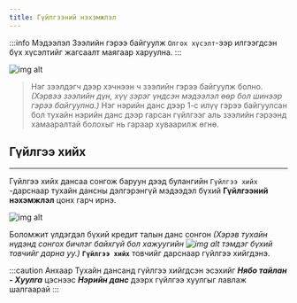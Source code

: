```yaml
---
title: Гүйлгээний нэхэмжлэл
---
```

:::info Мэдээлэл
Зээлийн гэрээ байгуулж `Олгох хүсэлт`-ээр илгээгдсэн бүх хүсэлтийг жагсаалт маягаар харуулна. 
:::

>
![img alt](/img/guilNeh.png)
>Нэг зээлдэгч дээр хэчнээн ч зээлийн гэрээ байгуулж болно. _(Хэрвээ зээлийн дүн, хүү зэрэг үндсэн мэдээлэл өөр бол шинээр гэрээ байгуулна.)_ Нэг нэрийн данс дээр 1-с илүү гэрээ байгуулсан бол тухайн нэрийн данс дээр гарсан гүйлгээг аль зээлийн гэрээнд хамааралтай болохыг нь гараар хуваарилж өгнө. 

## Гүйлгээ хийх
___
Гүйлгээ хийх дансаа сонгож баруун дээд булангийн `Гүйлгээ хийх` -дарснаар тухайн дансны дэлгэрэнгүй мэдээдэл бүхий **Гүйлгээний нэхэмжлэл** цонх гарч ирнэ.

![img alt](/img/guilNeh2.png)

Боломжит үлдэгдэл бүхий кредит талын данс сонгон _(Хэрэв тухайн нүдэнд сонгох бичлэг байхгүй бол хажуугийн ![img alt](/img/search.svg) тэмдэг бүхий товчийг дарна уу.)_  **`Гүйлгээ хийх`** товчийг дарснаар гүйлгээ хийгдэнэ. 

:::caution Анхаар
Тухайн дансанд гүйлгээ хийгдсэн эсэхийг _**Нябо тайлан - Хуулга**_ цэснээс _**Нэрийн данс**_ дээрх гүйлгээ хуулгыг лавлаж шалгаарай
:::